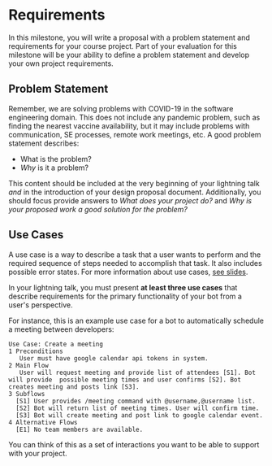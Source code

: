 # Requirements

In this milestone, you will write a proposal with a problem statement and requirements for your course project. Part of your evaluation for this milestone will be your ability to define a problem statement and develop your own project requirements.

## Problem Statement

Remember, we are solving problems with COVID-19 in the software engineering domain. This does not include any pandemic problem, such as finding the nearest vaccine availability, but it may include problems with communication, SE processes, remote work meetings, etc. A good problem statement describes:

* What is the problem? 
* _Why_ is it a problem?

This content should be included at the very beginning of your lightning talk _and_ in the introduction of your design proposal document. Additionally, you should focus provide answers to _What does your project do?_ and _Why is your proposed work a good solution for the problem?_

## Use Cases

A use case is a way to describe a task that a user wants to perform and the required sequence of steps needed to accomplish that task. It also includes possible error states. For more information about use cases, [see slides](TBD).

In your lightning talk, you must present **at least three use cases** that describe requirements for the primary functionality of your bot from a user's perspective.

For instance, this is an example use case for a bot to automatically schedule a meeting between developers:
```
Use Case: Create a meeting
1 Preconditions
   User must have google calendar api tokens in system.
2 Main Flow
   User will request meeting and provide list of attendees [S1]. Bot will provide  possible meeting times and user confirms [S2]. Bot creates meeting and posts link [S3].
3 Subflows
  [S1] User provides /meeting command with @username,@username list.
  [S2] Bot will return list of meeting times. User will confirm time.
  [S3] Bot will create meeting and post link to google calendar event.
4 Alternative Flows
  [E1] No team members are available.
```

You can think of this as a set of interactions you want to be able to support with your project.
